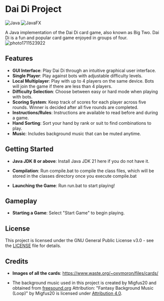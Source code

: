 # Dai Di Project

![Java](https://img.shields.io/badge/java-%23ED8B00.svg?style=for-the-badge&logo=openjdk&logoColor=white)
![JavaFX](https://img.shields.io/badge/javafx-%23FF0000.svg?style=for-the-badge&logo=javafx&logoColor=white)

A Java implementation of the Dai Di card game, also known as Big Two. Dai Di is a fun and popular card game enjoyed in groups of four.
![photo1711523922](https://github.com/kth333/dai-di/assets/143651427/16b52206-5d32-4a57-a56f-bf10392658cc)

## Features

- **GUI Interface**: Play Dai Di through an intuitive graphical user interface.
- **Single Player**: Play against bots with adjustable difficulty levels.
- **Local Multiplayer**: Play with up to 4 players on the same device. Bots will join the game if there are less than 4 players.
- **Difficulty Selection**: Choose between easy or hard mode when playing with bots. 
- **Scoring System**: Keep track of scores for each player across five rounds. Winner is decided after all five rounds are completed.
- **Instructions/Rules**: Instructions are available to read before and during a game.
- **Hand Sorting**: Sort your hand by rank or suit to find  combinations to play.
- **Music**: Includes background music that can be muted anytime.

## Getting Started

- **Java JDK 8 or above**: Install Java JDK 21 here if you do not have it.

- **Compilation**: Run compile.bat to compile the class files, which will be stored in the classes directory once you execute compile.bat

- **Launching the Game**: Run run.bat to start playing!

## Gameplay

- **Starting a Game**: Select "Start Game" to begin playing.

## License
This project is licensed under the GNU General Public License v3.0 - see the [LICENSE](LICENSE) file for details.

## Credits
- **Images of all the cards**: https://www.waste.org/~oxymoron/files/cards/

- The background music used in this project is created by Migfus20 and obtained from [freesound.org](https://freesound.org/s/561394/) Attribution: "Fantasy Background Music (Loop)" by Migfus20 is licensed under [Attribution 4.0](https://creativecommons.org/licenses/by/4.0/).

